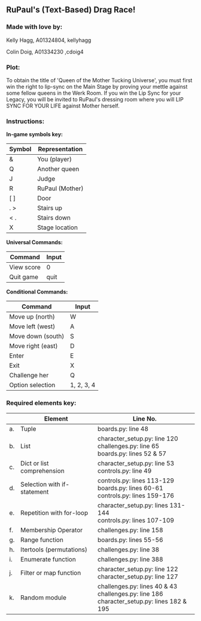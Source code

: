 ## RuPaul's (Text-Based) Drag Race!

### Made with love by:
Kelly Hagg, A01324804, kellyhagg

Colin Doig, A01334230 ,cdoig4

### Plot:
To obtain the title of 'Queen of the Mother Tucking Universe', you must
first win the 
right to lip-sync on the Main Stage by proving your
mettle against some fellow 
queens in the Werk Room. If you win the Lip Sync for
your Legacy, you will be 
invited to RuPaul's dressing room where you will LIP SYNC FOR YOUR LIFE
against Mother herself.


### Instructions:
**In-game symbols key:**

| Symbol | Representation  |
|--------|-----------------|
| &      | You (player)    |                
| Q      | Another queen   |
| J      | Judge           |
| R      | RuPaul (Mother) |
| [ ]    | Door            |
| . >    | Stairs up       |
| < .    | Stairs down     |
| X      | Stage location  |


**Universal Commands:**

| Command    | Input |
|------------|-------|
| View score | 0     |
| Quit game  | quit  |

**Conditional Commands:**

| Command           | Input      |
|-------------------|------------|
| Move up (north)   | W          |
| Move left (west)  | A          |
| Move down (south) | S          |
| Move right (east) | D          |
| Enter             | E          |
| Exit              | X          |
| Challenge her     | Q          |
| Option selection  | 1, 2, 3, 4 |


### Required elements key:
|     | Element                     | Line No.                                                                                         |
|-----|-----------------------------|--------------------------------------------------------------------------------------------------|
| a.  | Tuple                       | boards.py: line 48                                                                               |
| b.  | List                        | character_setup.py: line 120<br/>challenges.py: line 65<br/>boards.py: lines 52 & 57             |
| c.  | Dict or list comprehension  | character_setup.py: line 53<br/>controls.py: line 49                                             |
| d.  | Selection with if-statement | controls.py: lines 113-129<br/>boards.py: lines 60-61  <br/>controls.py: lines 159-176           |
| e.  | Repetition with for-loop    | character_setup.py: lines 131-144<br/>controls.py: lines 107-109                                 |
| f.  | Membership Operator         | challenges.py: line 158                                                                          |
| g.  | Range function              | boards.py: lines 55-56                                                                           |
| h.  | Itertools (permutations)    | challenges.py: line 38                                                                           |
| i.  | Enumerate function          | challenges.py: line 388                                                                          |
| j.  | Filter or map function      | character_setup.py: line 122<br/>character_setup.py: line 127                                    |
| k.  | Random module               | challenges.py: lines 40 & 43<br/>challenges.py: line 186<br/>character_setup.py: lines 182 & 195 |

